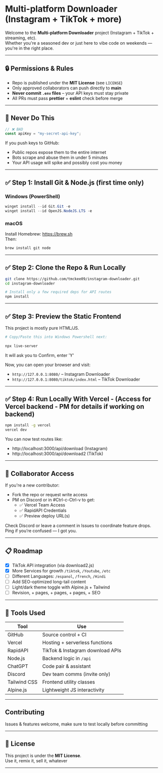 # Multi-platform Downloader (Instagram + TikTok + more)

Welcome to the **Multi-platform Downloader** project (Instagram + TikTok + streaming, etc).  
Whether you're a seasoned dev or just here to vibe code on weekends — you're in the right place.

---

## 🔒 Permissions & Rules

- Repo is published under the **MIT License** (see `LICENSE`)  
- Only approved collaborators can push directly to **main**  
- **Never commit `.env` files** – your API keys must stay private  
- All PRs must pass **prettier** + **eslint** check before merge

---

## 🚫 Never Do This

```js
// ❌ BAD
const apiKey = "my-secret-api-key";
```

If you push keys to GitHub:

- Public repos expose them to the entire internet  
- Bots scrape and abuse them in under 5 minutes  
- Your API usage will spike and possibly cost you money  

---

## ✅ Step 1: Install Git & Node.js (first time only)

### Windows (PowerShell)

```powershell
winget install --id Git.Git -e
winget install --id OpenJS.NodeJS.LTS -e
```

### macOS

Install Homebrew: https://brew.sh  
Then:

```bash
brew install git node
```

---

## ✅ Step 2: Clone the Repo & Run Locally

```bash
git clone https://github.com/tmckee09/instagram-downloader.git
cd instagram-downloader

# Install only a few required deps for API routes
npm install
```

---

## ✅ Step 3: Preview the Static Frontend

This project is mostly pure HTML/JS.

```bash
# Copy/Paste this into Windows Powershell next:
 
npx live-server

```
It will ask you to Confirm, enter 'Y'

Now, you can open your browser and visit:

- `http://127.0.0.1:8080/` – Instagram Downloader  
- `http://127.0.0.1:8080/tiktok/index.html` – TikTok Downloader  

---

## ✅ Step 4: Run Locally With Vercel - (Access for Vercel backend - PM for details if working on backend)

```bash
npm install -g vercel
vercel dev
```

You can now test routes like:
- http://localhost:3000/api/download (Instagram)
- http://localhost:3000/api/download2 (TikTok)

---

## 🔐 Collaborator Access

If you're a new contributor:

- Fork the repo or request write access
- PM on Discord or in #Ctrl-c-Ctrl-v to get:
  - ✅ Vercel Team Access
  - ✅ RapidAPI Credentials
  - ✅ Preview deploy URL(s)

Check Discord or leave a comment in Issues to coordinate feature drops. Ping if you’re confused — I got you.

---

## 📋 Roadmap

- [x] TikTok API integration (via download2.js)
- [x] More Services for growth `/tiktok`, `/Youtube`, `/etc`
- [ ] Different Languages: `/espanol`, `/french`, `/Hindi`
- [ ] Add SEO-optimized long-tail content
- [ ] Light/dark theme toggle with Alpine.js + Tailwind
- [ ] Revision, + pages, + pages, + pages, + SEO

---

## 🧰 Tools Used

| Tool         | Use                                  |
|--------------|---------------------------------------|
| GitHub       | Source control + CI                  |
| Vercel       | Hosting + serverless functions       |
| RapidAPI     | TikTok & Instagram download APIs     |
| Node.js      | Backend logic in `/api`              |
| ChatGPT      | Code pair & assistant                |
| Discord      | Dev team comms (invite only)         |
| Tailwind CSS | Frontend utility classes             |
| Alpine.js    | Lightweight JS interactivity         |

---

## Contributing

Issues & features welcome, make sure to test locally before committing

---

## 📜 License

This project is under the **MIT License**.  
Use it, remix it, sell it, whatever

---




  

